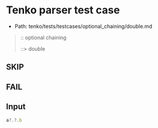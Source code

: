 # Tenko parser test case

- Path: tenko/tests/testcases/optional_chaining/double.md

> :: optional chaining
>
> ::> double

## SKIP

## FAIL

## Input

`````js
a?.?.b
`````

